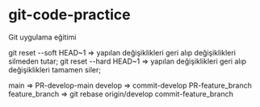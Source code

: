 # git-code-practice
Git uygulama eğitimi

git reset --soft HEAD~1 => yapılan değişiklikleri geri alıp değişiklikleri silmeden tutar;
git reset --hard HEAD~1 => yapılan değişiklikleri geri alıp değişiklikleri tamamen siler;


main =>                                                                                 PR-develop-main
        develop =>
                   commit-develop                                       PR-feature_branch
        feature_branch =>  git rebase origin/develop commit-feature_branch

